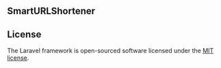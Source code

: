 ## SmartURLShortener


## License

The Laravel framework is open-sourced software licensed under the [MIT license](https://opensource.org/licenses/MIT).
